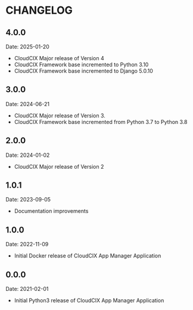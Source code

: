 # CHANGELOG

## 4.0.0
Date: 2025-01-20

- CloudCIX Major release of Version 4
- CloudCIX Framework base incremented to Python 3.10
- CloudCIX Framework base incremented to Django 5.0.10

## 3.0.0
Date: 2024-06-21

- CloudCIX Major release of Version 3. 
- CloudCIX Framework base incremented from Python 3.7 to Python 3.8

## 2.0.0
Date: 2024-01-02

- CloudCIX Major release of Version 2

## 1.0.1
Date: 2023-09-05

- Documentation improvements

## 1.0.0
Date: 2022-11-09

- Initial Docker release of CloudCIX App Manager Application 

## 0.0.0
Date: 2021-02-01

- Initial Python3 release of CloudCIX App Manager Application
